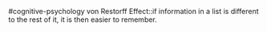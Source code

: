 #cognitive-psychology 
von Restorff Effect::if information in a list is different to the rest of it, it is then easier to remember. 